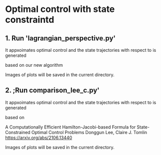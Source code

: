 # Optimal control with state constraintd



## 1. Run 'lagrangian_perspective.py'

It appxoimates optimal control and the state trajectories with respect to is generated

based on our new algorithm

Images of plots will be saved in the current directory.

## 2. ;Run comparison_lee_c.py'

It appxoimates optimal control and the state trajectories with respect to is generated 

based on

A Computationally Efficient Hamilton-Jacobi-based Formula for State-Constrained Optimal Control Problems
Donggun Lee, Claire J. Tomlin
https://arxiv.org/abs/2106.13440

Images of plots will be saved in the current directory.
